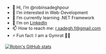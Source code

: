 - 👋 Hi, I’m @robinsadeghpour
- 👀 I’m interested in Web-Development
- 🌱 I’m currently learning .NET Framework
- 🤔 I’m on [LinkedIn](https://www.linkedin.com/in/robin-sadeghpour-faraj-204196230/)
- 📫 How to reach me: r.sadegh.f@gmail.com
- ⚡ Fun fact: I am a Gymrat 🏋️‍♂️

[![Robin's GitHub stats](https://github-readme-stats.vercel.app/api?username=robinsadeghpour&show_icons=true&theme=nord)](https://github.com/anuraghazra/github-readme-stats)
